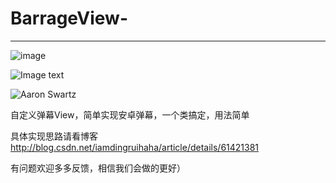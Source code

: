 

# BarrageView- 
--------------------------------------------------------------------------------
![image](https://github.com/385841539@qq.com/BarrageView/app/src/main/res/raw/xiahoushi.jpg)

![Image text](https://github.com/385841539/BarrageView/app/src/main/res/raw/xiahoushi.jpg)


![Aaron Swartz](https://github.com/385841539/BarrageView/app/src/main/res/raw/xiahoushi.jpg)


自定义弹幕View，简单实现安卓弹幕，一个类搞定，用法简单

具体实现思路请看博客 http://blog.csdn.net/iamdingruihaha/article/details/61421381

有问题欢迎多多反馈，相信我们会做的更好）

